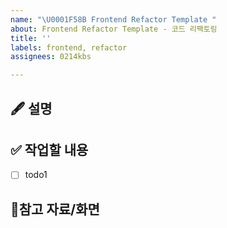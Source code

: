 ```yaml
---
name: "\U0001F58B️ Frontend Refactor Template "
about: Frontend Refactor Template - 코드 리팩토링
title: ''
labels: frontend, refactor
assignees: 0214kbs

---
```


## 🖋️ 설명

## ✅ 작업할 내용
- [ ] todo1

## 📱참고 자료/화면
